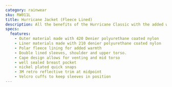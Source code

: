 ```yaml
---
category: rainwear
sku: RW011L
title: Hurricane Jacket (Fleece Lined)
description: All the benefits of the Hurricane Classic with the added warmth of a polar feece lining.
specs:
  features:
    - Outer material made with 420 Denier polyurethane coated nylon
    - Liner materials made with 210 denier polyurethane coated nylon
    - Polar fleece lining for added warmth
    - Double lined sleeves, shoulder and upper torso.
    - Cape design allows for venting and mid torso
    - well sealed breast pocket
    - nickel plated quick snaps
    - 3M retro reflective trim at midpoint
    - Velcro cuffs to keep sleeves in position
---
```

